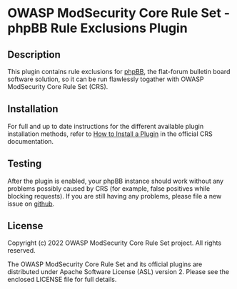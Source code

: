 # OWASP ModSecurity Core Rule Set - phpBB Rule Exclusions Plugin

## Description

This plugin contains rule exclusions for [phpBB](https://www.phpbb.com/), the
flat-forum bulletin board software solution, so it can be run flawlessly
togather with OWASP ModSecurity Core Rule Set (CRS).

## Installation

For full and up to date instructions for the different available plugin
installation methods, refer to [How to Install a Plugin](https://coreruleset.org/docs/concepts/plugins/#how-to-install-a-plugin)
in the official CRS documentation.

## Testing

After the plugin is enabled, your phpBB instance should work without any
problems possibly caused by CRS (for example, false positives while blocking
requests). If you are still having any problems, please file a new issue on
[github](https://github.com/coreruleset/phpbb-rule-exclusions-plugin).

## License

Copyright (c) 2022 OWASP ModSecurity Core Rule Set project. All rights reserved.

The OWASP ModSecurity Core Rule Set and its official plugins are distributed
under Apache Software License (ASL) version 2. Please see the enclosed LICENSE
file for full details.
